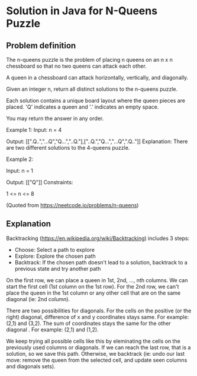 # Solution in Java for N-Queens Puzzle

## Problem definition
The n-queens puzzle is the problem of placing n queens on an n x n chessboard so that no two queens can attack each other.

A queen in a chessboard can attack horizontally, vertically, and diagonally.

Given an integer n, return all distinct solutions to the n-queens puzzle.

Each solution contains a unique board layout where the queen pieces are placed. 'Q' indicates a queen and '.' indicates an empty space.

You may return the answer in any order.

Example 1:
Input: n = 4

Output: [[".Q..","...Q","Q...","..Q."],["..Q.","Q...","...Q",".Q.."]]
Explanation: There are two different solutions to the 4-queens puzzle.

Example 2:

Input: n = 1

Output: [["Q"]]
Constraints:

1 <= n <= 8

(Quoted from https://neetcode.io/problems/n-queens)

## Explanation
Backtracking (https://en.wikipedia.org/wiki/Backtracking) includes 3 steps:
- Choose: Select a path to explore
- Explore: Explore the chosen path
- Backtrack: If the chosen path doesn't lead to a solution, backtrack to a previous state and try another path

On the first row, we can place a queen in 1st, 2nd, ..., nth columns. We can start the first cell (1st column on the 1st row). For the 2nd row, we can't place the queen in the 1st column or any other cell that are on the same diagonal (ie: 2nd column). 

There are two possibilities for diagonals. For the cells on the positive (or the right) diagonal, difference of x and y coordinates stays same. For example: (2,1) and (3,2). The sum of coordinates stays the same for the other diagonal . For example: (2,1) and (1,2).

We keep trying all possible cells like this by eleminating the cells on the previously used columns or diagonals. If we can reach the last row, that is a solution, so we save this path. Otherwise, we backtrack (ie: undo our last move: remove the queen from the selected cell, and update seen columns and diagonals sets). 
